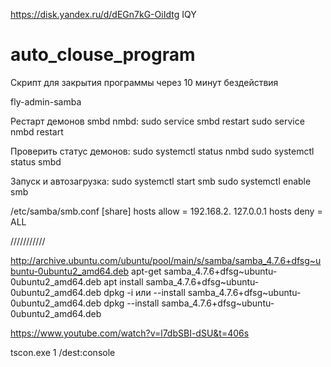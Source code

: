 https://disk.yandex.ru/d/dEGn7kG-OiIdtg IQY

# auto_clouse_program
Скрипт для закрытия программы через 10 минут бездействия

fly-admin-samba

Рестарт демонов smbd nmbd:
sudo service smbd restart
sudo service nmbd restart

Проверить статус демонов:
sudo systemctl status nmbd
sudo systemctl status smbd

Запуск и автозагрузка:
sudo systemctl start smb
sudo systemctl enable smb

/etc/samba/smb.conf
 [share]
     hosts allow = 192.168.2. 127.0.0.1
     hosts deny  = ALL



///////////



http://archive.ubuntu.com/ubuntu/pool/main/s/samba/samba_4.7.6+dfsg~ubuntu-0ubuntu2_amd64.deb
apt-get samba_4.7.6+dfsg~ubuntu-0ubuntu2_amd64.deb
apt install samba_4.7.6+dfsg~ubuntu-0ubuntu2_amd64.deb
dpkg -i или --install samba_4.7.6+dfsg~ubuntu-0ubuntu2_amd64.deb
dpkg --install samba_4.7.6+dfsg~ubuntu-0ubuntu2_amd64.deb

https://www.youtube.com/watch?v=l7dbSBI-dSU&t=406s

tscon.exe 1 /dest:console


